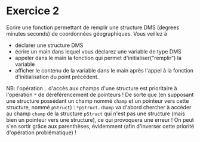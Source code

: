 # Exercice 2

Ecrire une fonction permettant de remplir une structure DMS (degrees minutes seconds) de coordonnées géographiques.
Vous veillez à 
+ déclarer une structure DMS
+ écrire un main dans lequel vous déclarez une variable de type DMS 
+ appeler dans le main la fonction qui permet d'initialiser("remplir") la variable
+ afficher le contenu de la variable dans le main après l'appel à la fonction d'initialisation du point précédent.

NB: l'opération `.` d'accès aux champs d'une structure est prioritaire à l'opération `*` de déréférencement de pointeurs ! De sorte que (en supposant une structure possédant un champ nommé `champ` et un pointeur vers cette structure, nommé `pStruct`) : `*pStruct.champ` va d'abord chercher à accéder au champ `champ` de la structure `pStruct` qui n'est pas une structure (mais bien un pointeur vers une structure), ce qui provoquera une erreur ! On peut s'en sortir grâce aux parenthèses, évidemment (afin d'inverser cette priorité d'opération problématique) !
